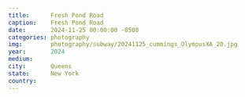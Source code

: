 ```yaml
---
title:  	Fresh Pond Road
caption:	Fresh Pond Road
date:   	2024-11-25 00:00:00 -0500
categories: photography
img:		photography/subway/20241125_cummings_OlympusXA_20.jpg
year:		2024
medium:
city:		Queens
state:		New York
country:
---
```

